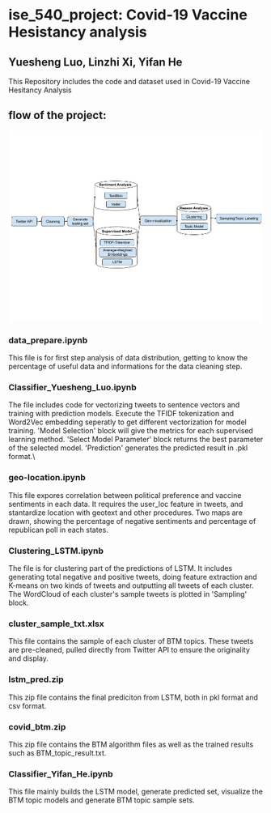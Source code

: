 # ise_540_project: Covid-19 Vaccine Hesistancy analysis
## Yuesheng Luo, Linzhi Xi, Yifan He
This Repository includes the code and dataset used in Covid-19 Vaccine Hesitancy Analysis
## flow of the project:
![Alt text](./flow-chart-540.png?raw=200x100)

### data_prepare.ipynb 
This file is for first step analysis of data distribution, getting to know the percentage of useful data and informations for the data cleaning step. 

### Classifier_Yuesheng_Luo.ipynb
The file includes code for vectorizing tweets to sentence vectors and training with prediction models. 
Execute the TFIDF tokenization and Word2Vec embedding seperatly to get different vectorization for model training. 'Model Selection' block will give the metrics for each supervised learning method. 'Select Model Parameter' block returns the best parameter of the selected model. 'Prediction' generates the predicted result in .pkl format.\

### geo-location.ipynb
This file expores correlation between political preference and vaccine sentiments in each data.
It requires the user_loc feature in tweets, and stantardize location with geotext and other procedures. Two maps are drawn, showing the percentage of negative sentiments and percentage of republican poll in each states.

### Clustering_LSTM.ipynb
The file is for clustering part of the predictions of LSTM.
It includes generating total negative and positive tweets, doing feature extraction and K-means on two kinds of tweets and outputting all tweets of each cluster.
The WordCloud of each cluster's sample tweets is plotted in 'Sampling' block.

### cluster_sample_txt.xlsx
This file contains the sample of each cluster of BTM topics. These tweets are pre-cleaned, pulled directly from Twitter API to ensure the originality and display.

### lstm_pred.zip
This zip file contains the final prediciton from LSTM, both in pkl format and csv format. 

### covid_btm.zip
This zip file contains the BTM algorithm files as well as the trained results such as BTM_topic_result.txt.

### Classifier_Yifan_He.ipynb
This file mainly builds the LSTM model, generate predicted set, visualize the BTM topic models and generate BTM topic sample sets.
